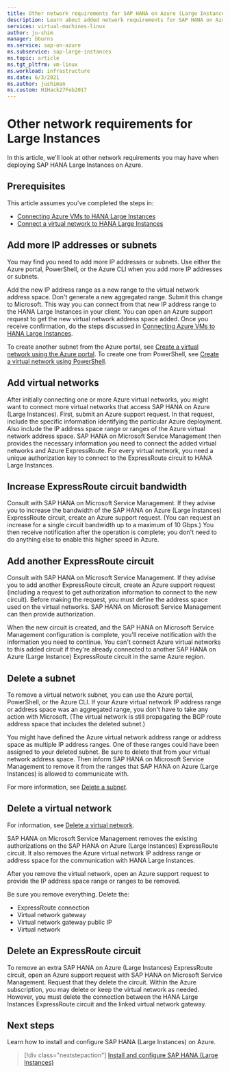 ```yaml
---
title: Other network requirements for SAP HANA on Azure (Large Instances) | Microsoft Docs
description: Learn about added network requirements for SAP HANA on Azure (Large Instances) that you might have.
services: virtual-machines-linux
author: ju-shim
manager: bburns
ms.service: sap-on-azure
ms.subservice: sap-large-instances
ms.topic: article
ms.tgt_pltfrm: vm-linux
ms.workload: infrastructure
ms.date: 6/3/2021
ms.author: jushiman
ms.custom: H1Hack27Feb2017
---
```


# Other network requirements for Large Instances

In this article, we'll look at other network requirements you may have when deploying SAP HANA Large Instances on Azure.

## Prerequisites

This article assumes you've completed the steps in:
- [Connecting Azure VMs to HANA Large Instances](hana-connect-azure-vm-large-instances.md)
- [Connect a virtual network to HANA Large Instances](hana-connect-vnet-express-route.md)

## Add more IP addresses or subnets

You may find you need to add more IP addresses or subnets. Use either the Azure portal, PowerShell, or the Azure CLI when you add more IP addresses or subnets.

Add the new IP address range as a new range to the virtual network address space. Don't generate a new aggregated range. Submit this change to Microsoft. This way you can connect from that new IP address range to the HANA Large Instances in your client. You can open an Azure support request to get the new virtual network address space added. Once you receive confirmation, do the steps discussed in [Connecting Azure VMs to HANA Large Instances](hana-connect-azure-vm-large-instances.md). 

To create another subnet from the Azure portal, see [Create a virtual network using the Azure portal](../../virtual-network/manage-virtual-network.md#create-a-virtual-network). To create one from PowerShell, see [Create a virtual network using PowerShell](../../virtual-network/manage-virtual-network.md#create-a-virtual-network).

## Add virtual networks

After initially connecting one or more Azure virtual networks, you might want to connect more virtual networks that access SAP HANA on Azure (Large Instances). First, submit an Azure support request. In that request, include the specific information identifying the particular Azure deployment. Also include the IP address space range or ranges of the Azure virtual network address space. SAP HANA on Microsoft Service Management then provides the necessary information you need to connect the added virtual networks and Azure ExpressRoute. For every virtual network, you need a unique authorization key to connect to the ExpressRoute circuit to HANA Large Instances.

## Increase ExpressRoute circuit bandwidth

Consult with SAP HANA on Microsoft Service Management. If they advise you to increase the bandwidth of the SAP HANA on Azure (Large Instances) ExpressRoute circuit, create an Azure support request. (You can request an increase for a single circuit bandwidth up to a maximum of 10 Gbps.) You then receive notification after the operation is complete; you don't need to do anything else to enable this higher speed in Azure.

## Add another ExpressRoute circuit

Consult with SAP HANA on Microsoft Service Management. If they advise you to add another ExpressRoute circuit, create an Azure support request (including a request to get authorization information to connect to the new circuit). Before making the request, you must define the address space used on the virtual networks. SAP HANA on Microsoft Service Management can then provide authorization.

When the new circuit is created, and the SAP HANA on Microsoft Service Management configuration is complete, you'll receive notification with the information you need to continue. You can't connect Azure virtual networks to this added circuit if they're already connected to another SAP HANA on Azure (Large Instance) ExpressRoute circuit in the same Azure region.

## Delete a subnet

To remove a virtual network subnet, you can use the Azure portal, PowerShell, or the Azure CLI. If your Azure virtual network IP address range or address space was an aggregated range, you don't have to take any action with Microsoft. (The virtual network is still propagating the BGP route address space that includes the deleted subnet.) 

You might have defined the Azure virtual network address range or address space as multiple IP address ranges. One of these ranges could have been assigned to your deleted subnet. Be sure to delete that from your virtual network address space. Then inform SAP HANA on Microsoft Service Management to remove it from the ranges that SAP HANA on Azure (Large Instances) is allowed to communicate with.

For more information, see [Delete a subnet](../../virtual-network/virtual-network-manage-subnet.md#delete-a-subnet).

## Delete a virtual network

For information, see [Delete a virtual network](../../virtual-network/manage-virtual-network.md#delete-a-virtual-network).

SAP HANA on Microsoft Service Management removes the existing authorizations on the SAP HANA on Azure (Large Instances) ExpressRoute circuit. It also removes the Azure virtual network IP address range or address space for the communication with HANA Large Instances.

After you remove the virtual network, open an Azure support request to provide the IP address space range or ranges to be removed.

Be sure you remove everything. Delete the:
- ExpressRoute connection
- Virtual network gateway
- Virtual network gateway public IP
- Virtual network

## Delete an ExpressRoute circuit

To remove an extra SAP HANA on Azure (Large Instances) ExpressRoute circuit, open an Azure support request with SAP HANA on Microsoft Service Management. Request that they delete the circuit. Within the Azure subscription, you may delete or keep the virtual network as needed. However, you must delete the connection between the HANA Large Instances ExpressRoute circuit and the linked virtual network gateway.

## Next steps

Learn how to install and configure SAP HANA (Large Instances) on Azure.

> [!div class="nextstepaction"]
> [Install and configure SAP HANA (Large Instances)](hana-installation.md)
